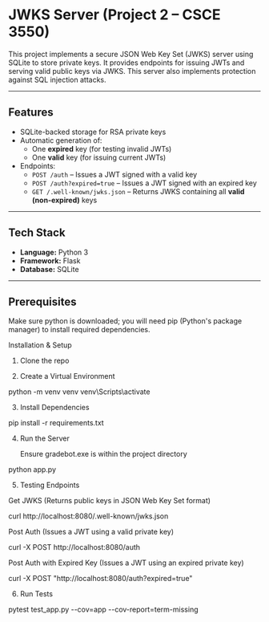 # JWKS Server (Project 2 – CSCE 3550)

This project implements a secure JSON Web Key Set (JWKS) server using SQLite to store private keys. It provides endpoints for issuing JWTs and serving valid public keys via JWKS. This server also implements protection against SQL injection attacks.

---

## Features

- SQLite-backed storage for RSA private keys  
- Automatic generation of:
  - One **expired** key (for testing invalid JWTs)
  - One **valid** key (for issuing current JWTs)
- Endpoints:
  - `POST /auth` – Issues a JWT signed with a valid key  
  - `POST /auth?expired=true` – Issues a JWT signed with an expired key  
  - `GET /.well-known/jwks.json` – Returns JWKS containing all **valid (non-expired)** keys

---

## Tech Stack

- **Language:** Python 3  
- **Framework:** Flask  
- **Database:** SQLite  
---

## Prerequisites
Make sure python is downloaded; you will need pip (Python's package manager) to install required dependencies.

  Installation & Setup
  
1. Clone the repo
   
2. Create a Virtual Environment

python -m venv venv
venv\Scripts\activate


3. Install Dependencies

pip install -r requirements.txt


4. Run the Server

    Ensure gradebot.exe is within the project directory

python app.py


5. Testing Endpoints

Get JWKS (Returns public keys in JSON Web Key Set format)

  curl http://localhost:8080/.well-known/jwks.json

Post Auth (Issues a JWT using a valid private key)

  curl -X POST http://localhost:8080/auth

Post Auth with Expired Key (Issues a JWT using an expired private key)

  curl -X POST "http://localhost:8080/auth?expired=true"

  

6. Run Tests

pytest test_app.py --cov=app --cov-report=term-missing


